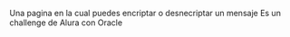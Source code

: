 Una pagina en la cual puedes encriptar o desnecriptar un mensaje 
Es un challenge de Alura con Oracle 
